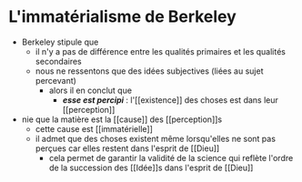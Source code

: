 # L'immatérialisme de Berkeley

- Berkeley stipule que
  - il n'y a pas de différence entre les qualités primaires et les qualités secondaires
  - nous ne ressentons que des idées subjectives (liées au sujet percevant)
    - alors il en conclut que
      - ***esse est percipi*** : l'[[existence]] des choses est dans leur [[perception]]
- nie que la matière est la [[cause]] des [[perception]]s
  - cette cause est [[immatérielle]]
  - il admet que des choses existent même lorsqu'elles ne sont pas perçues car elles restent dans l'esprit de [[Dieu]]
    - cela permet de garantir la validité de la science qui reflète l'ordre de la succession des [[Idée]]s dans l'esprit de [[Dieu]]
